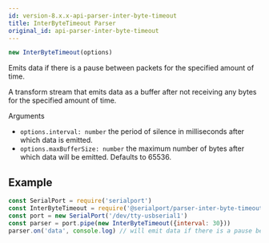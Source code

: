 ```yaml
---
id: version-8.x.x-api-parser-inter-byte-timeout
title: InterByteTimeout Parser
original_id: api-parser-inter-byte-timeout
---
```

```typescript
new InterByteTimeout(options)
```
Emits data if there is a pause between packets for the specified amount of time.

A transform stream that emits data as a buffer after not receiving any bytes for the specified amount of time.

Arguments
- `options.interval: number` the period of silence in milliseconds after which data is emitted.
- `options.maxBufferSize: number` the maximum number of bytes after which data will be emitted. Defaults to 65536.

## Example
```js
const SerialPort = require('serialport')
const InterByteTimeout = require('@serialport/parser-inter-byte-timeout')
const port = new SerialPort('/dev/tty-usbserial1')
const parser = port.pipe(new InterByteTimeout({interval: 30}))
parser.on('data', console.log) // will emit data if there is a pause between packets of at least 30ms
```
